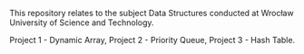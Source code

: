This repository relates to the subject Data Structures conducted at Wrocław University of Science and Technology.

Project 1 - Dynamic Array,
Project 2 - Priority Queue,
Project 3 - Hash Table.

